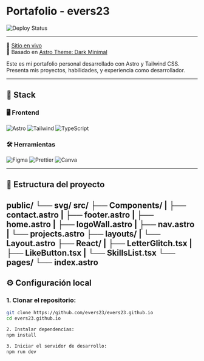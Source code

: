 # Portafolio - evers23

![Deploy Status](https://img.shields.io/badge/Deploy-GitHub_Pages-blue?style=flat&logo=github)

---

🔗 [Sitio en vivo](https://evers23.github.io)  
🎨 Basado en [Astro Theme: Dark Minimal](https://astro.build/themes/details/dark-minimal/)

Este es mi portafolio personal desarrollado con Astro y Tailwind CSS. Presenta mis proyectos, habilidades, y experiencia como desarrollador.

---

## 🚀 **Stack**

### 🖥️ **Frontend**
![Astro](https://img.shields.io/badge/Astro-FF5D01?logo=astro&logoColor=white)
![Tailwind](https://img.shields.io/badge/Tailwind_CSS-38B2AC?logo=tailwind-css&logoColor=white)
![TypeScript](https://img.shields.io/badge/TypeScript-3178C6?logo=typescript&logoColor=white)

### 🛠 **Herramientas**
![Figma](https://img.shields.io/badge/Figma-F24E1E?logo=figma&logoColor=white)
![Prettier](https://img.shields.io/badge/Prettier-F7B93E?logo=prettier&logoColor=black)
![Canva](https://img.shields.io/badge/Canva-c900c3?logo=canva&logoColor=white)

---

## 🧱 **Estructura del proyecto**

public/
└── svg/
src/
├── Components/
|    ├── contact.astro
|    ├── footer.astro
|    ├── home.astro
|    ├── logoWall.astro
|    ├── nav.astro
|    └── projects.astro
├── layouts/
|    └── Layout.astro
├── React/
|    ├── LetterGlitch.tsx
|    ├── LikeButton.tsx
|    └── SkillsList.tsx
└── pages/
     └── index.astro
---

## ⚙️ **Configuración local**

### 1. Clonar el repositorio:
```bash
git clone https://github.com/evers23/evers23.github.io
cd evers23.github.io

2. Instalar dependencias:
npm install

3. Iniciar el servidor de desarrollo:
npm run dev
